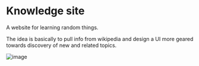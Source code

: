# Knowledge site

A website for learning random things.

The idea is basically to pull info from wikipedia and design a UI more geared towards discovery of new and related topics.

![image](https://github.com/lmReef/knowledge-site/assets/60915116/f902da24-5174-4ded-ba3e-95c1a85e8a53)

